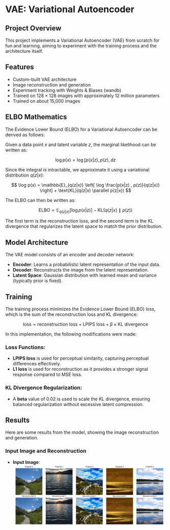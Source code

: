 # VAE: Variational Autoencoder

## Project Overview

This project implements a Variational Autoencoder (VAE) from scratch for fun and learning, aiming to experiment with the training process and the architecture itself.

## Features

- Custom-built VAE architecture
- Image reconstruction and generation
- Experiment tracking with Weights & Biases (wandb)
- Trained on $128 \times 128$ images with approximately 12 million parameters
- Trained on about 15,000 images

## ELBO Mathematics

The Evidence Lower Bound (ELBO) for a Variational Autoencoder can be derived as follows:

Given a data point $x$ and latent variable $z$, the marginal likelihood can be written as:

$$ \log p(x) = \log \int p(x|z) , p(z) , dz $$

Since the integral is intractable, we approximate it using a variational distribution $q(z|x)$:

$$ \log p(x) = \mathbb{E}_{q(z|x)} \left[ \log \frac{p(x|z) , p(z)}{q(z|x)} \right] + \text{KL}(q(z|x) \parallel p(z|x)) $$

The ELBO can then be written as:

$$ \text{ELBO} = \mathbb{E}_{q(z|x)} [\log p(x|z)] - \text{KL}(q(z|x) \parallel p(z)) $$

The first term is the reconstruction loss, and the second term is the KL divergence that regularizes the latent space to match the prior distribution.

## Model Architecture

The VAE model consists of an encoder and decoder network:

- **Encoder**: Learns a probabilistic latent representation of the input data.
- **Decoder**: Reconstructs the image from the latent representation.
- **Latent Space**: Gaussian distribution with learned mean and variance (typically prior is fixed).

## Training

The training process minimizes the Evidence Lower Bound (ELBO) loss, which is the sum of the reconstruction loss and KL divergence:

$$ \text{loss} = \text{reconstruction loss} + \text{LPIPS loss} + \beta \times \text{KL divergence} $$

In this implementation, the following modifications were made:

### Loss Functions:

- **LPIPS loss** is used for perceptual similarity, capturing perceptual differences effectively.
- **L1 loss** is used for reconstruction as it provides a stronger signal response compared to MSE loss.

### KL Divergence Regularization:

- A **beta** value of 0.02 is used to scale the KL divergence, ensuring balanced regularization without excessive latent compression.

## Results

Here are some results from the model, showing the image reconstruction and generation.

### Input Image and Reconstruction

- **Input Image**:
  ![Input Image](images/original_vs_generated32.png)




